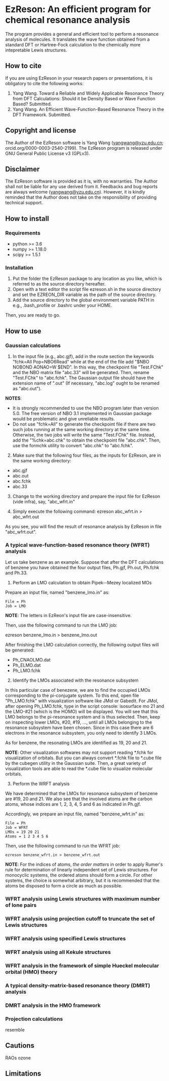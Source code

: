 # EzReson: An efficient program for chemical resonance analysis

The program provides a general and efficient tool to perform a resonance analysis of molecules. It translates the wave function obtained from a standard DFT or Hartree-Fock calculation to the chemically more intepretable Lewis structures.

## How to cite
If you are using EzReson in your research papers or presentations, it is obligatory to cite the following works:
1. Yang Wang. Toward a Reliable and Widely Applicable Resonance Theory from DFT Calculations:
  Should it be Density Based or Wave Function Based? Submitted.
2. Yang Wang. An Efficient Wave-Function-Based Resonance Theory in the DFT Framework. Submitted.

## Copyright and license
The Author of the EzReson software is Yang Wang (yangwang@yzu.edu.cn; orcid.org/0000-0003-2540-2199). The EzReson program is released under GNU General Public License v3 (GPLv3).

## Disclaimer
The EzReson software is provided as it is, with no warranties. The Author shall not be liable for any use derived from it.
Feedbacks and bug reports are always welcome (yangwang@yzu.edu.cn). However, it is kindly reminded that the Author does not take on the responsibility of providing technical support.  


## How to install

### Requirements
- python >= 3.6
- numpy >= 1.18.0
- scipy >= 1.5.1

### Installation
1. Put the folder the EzReson package to any location as you like, which is referred to as the source directory hereafter. 
2. Open with a text editor the script file ezreson.sh in the source directory and set the EZREON_DIR variable as the path of the source directory.
3. Add the source directory to the global environment variable PATH in e.g., .bash_profile or .bashrc under your HOME.

Then, you are ready to go.


## How to use

### Gaussian calculations
1. In the input file (e.g., abc.gjf), add in the route section the keywords "fchk=All Pop=NBO6Read" while at the end of the file add "$NBO NOBOND AONAO=W $END". In this way, the checkpoint file "Test.FChk" and the NBO matrix file "abc.33" will be generated. Then, rename "Test.FChk" to "abc.fchk". The Gaussian output file should have the extension name of ".out" (If necessary, "abc.log" ought to be renamed as "abc.out").

**NOTES**: 
- It is strongly recommended to use the NBO program later than version 5.0. The free version of NBO 3.1 implemented in Gaussian package would be problematic and give unreliable results.
- Do not use "fchk=All" to generate the checkpoint file if there are two such jobs running at the same working directory at the same time. Otherwise, the two jobs will write the same "Test.FChk" file. Instead, add the "%chk=abc.chk" to obtain the checkpoint file "abc.chk". Then, use the formchk utility to convert "abc.chk" to "abc.fchk".

2. Make sure that the following four files, as the inputs for EzReson, are in the same working directory:
- abc.gjf
- abc.out
- abc.fchk
- abc.33 

3. Change to the working directory and prepare the input file for EzReson (vide infra), say, "abc_wfrt.in"

4. Simply execute the following command:
    ezreson abc_wfrt.in > abc_wfrt.out

As you see, you will find the result of resonance analysis by EzReson in file "abc_wfrt.out".


### A typical wave-function-based resonance theory (WFRT) analysis

Let us take benzene as an example. Suppose that after the DFT calculations of benzene you have obtained the four output files, Ph.gjf, Ph.out, Ph.fchk and Ph.33.

1. Perform an LMO calculation to obtain Pipek--Mezey localized MOs

Prepare an input file, named "benzene_lmo.in" as:
```
File = Ph
Job = LMO
```

**NOTE**: The letters in EzReon's input file are case-insensitive.

Then, use the following command to run the LMO job:

ezreson benzene_lmo.in > benzene_lmo.out

After finishing the LMO calculation correctly, the following output files will
be generated:
- Ph_CNAOLMO.dat
- Ph_ELMO.dat
- Ph_LMO.fchk


2. Identify the LMOs associated with the resonance subsystem

In this particular case of benezene, we are to find the occupied LMOs corresponding to the pi-conjugate system.
To this end, open file "Ph_LMO.fchk" with visualization software like JMol or Gabedit. For JMol, after opening Ph_LMO.fchk, type in the script console:
isosurface mo 21
and the LMO-#21 (which is the HOMO) will be displayed. You will see that this LMO belongs to the pi-resonance system and is thus selected.
Then, keep on inspecting lower LMOs, #20, #19, ..., until all LMOs belonging to the resonance subsystem have been chosen. Since in this case there are 6 electrons in the resonance subsystem, you only need to identify 3 LMOs.

As for benzene, the resonating LMOs are identified as 19, 20 and 21.

**NOTE**: Other visualization softwares may not support reading *.fchk for visualization of orbitals. But you can always convert *.fchk file to *.cube file by the cubegen utility in the Gaussian suite. Then, a great variety of visualization tools are able to read the *.cube file to visualize molecular orbitals.


3. Perform the WRFT analysis

We have determined that the LMOs for resonance subsystem of benzene are #19, 20 and 21. We also see that the involved atoms are the carbon atoms, whose indices are 1, 2, 3, 4, 5 and 6 as indicated in Ph.gjf.

Accordingly, we prepare an input file, named "benzene_wfrt.in" as:
```
File = Ph
Job = WFRT
LMOs = 19 20 21
Atoms = 1 2 3 4 5 6
```

Then, use the following command to run the WFRT job:
 
`ezreson benzene_wfrt.in > benzene_wfrt.out`

**NOTE**: For the indices of atoms, *the order matters* in order to apply Rumer's rule for determination of linearly independent set of Lewis structures. For monocyclic systems, the ordered atoms should form a circle. For other systems, the choice is somewhat arbitrary, but it is recommended that the atoms be disposed to form a circle as much as possible.


### WFRT analysis using Lewis structures with maximum number of lone pairs

### WFRT analysis using projection cutoff to truncate the set of Lewis structures

### WFRT analysis using specified Lewis structures

### WFRT analysis using all Kekule structures

### WFRT analysis in the framework of simple Hueckel molecular orbital (HMO) theory

### A typical density-matrix-based resonance theory (DMRT) analysis

### DMRT analysis in the HMO framework


### Projection calculations

resemble



## Cautions

RAOs
ozone


## Limitations


